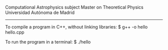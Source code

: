 Computational Astrophysics subject
Master on Theoretical Physics
Universidad Autónoma de Madrid

--------------------------------
To compile a program in C++, without linking libraries:
$ g++ -o hello hello.cpp

To run the program in a terminal:
$ ./hello